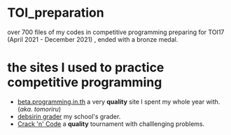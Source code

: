 # TOI_preparation
over 700 files of my codes in competitive programming preparing for TOI17 (April 2021 - December 2021) , ended with a bronze medal.

# the sites I used to practice competitive programming
- [beta.programming.in.th](beta.programming.in.th) a very **quality** site I spent my whole year with.  (*aka. tomoriru*)
- [debsirin grader](https://grader.debsirin.ac.th/) my school's grader.
- [Crack 'n' Code](https://crackncode.org/) a **quality** tournament with challlenging problems.
